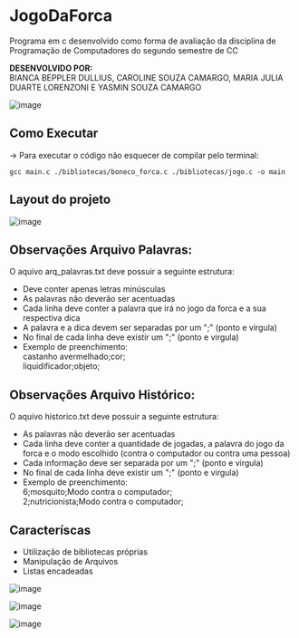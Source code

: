 # JogoDaForca
Programa em c desenvolvido como forma de avaliação da disciplina de Programação de Computadores do segundo semestre de CC

<b> DESENVOLVIDO POR: </b>
<br>
    BIANCA BEPPLER DULLIUS, CAROLINE SOUZA CAMARGO, MARIA JULIA DUARTE LORENZONI E YASMIN SOUZA CAMARGO
    
![image](https://user-images.githubusercontent.com/88253809/173589921-4ba52b9e-4462-442b-8ced-f53d03119717.png)



## Como Executar
-> Para executar o código não esquecer de compilar pelo terminal: 
    
    gcc main.c ./bibliotecas/boneco_forca.c ./bibliotecas/jogo.c -o main
    
##  Layout do projeto
![image](https://user-images.githubusercontent.com/88253809/173595237-70a55002-0650-4d4f-a4f7-b5fb902d233b.png)


## Observações Arquivo Palavras:
O aquivo arq_palavras.txt deve possuir a seguinte estrutura: 
- Deve conter apenas letras minúsculas
- As palavras não deverão ser acentuadas 
- Cada linha deve conter a palavra que irá no jogo da forca e a sua respectiva dica
- A palavra e a dica devem ser separadas por um ";" (ponto e virgula)
- No final de cada linha deve existir um ";" (ponto e virgula)
- Exemplo de preenchimento: <br>
    castanho avermelhado;cor; <br>
    liquidificador;objeto;

## Observações Arquivo Histórico:
O aquivo historico.txt deve possuir a seguinte estrutura: 
- As palavras não deverão ser acentuadas 
- Cada linha deve conter a quantidade de jogadas, a palavra do jogo da forca e o modo escolhido (contra o computador ou contra uma pessoa)
- Cada informação deve ser separada por um ";" (ponto e virgula)
- No final de cada linha deve existir um ";" (ponto e virgula)
- Exemplo de preenchimento: <br> 
    6;mosquito;Modo contra o computador; <br>
    2;nutricionista;Modo contra o computador;

## Caracteríscas
- Utilização de bibliotecas próprias
- Manipulação de Arquivos
- Listas encadeadas

![image](https://user-images.githubusercontent.com/88253809/173590236-b2cad7da-e4fc-4f5d-b0d6-a715b7de2e1b.png)

![image](https://user-images.githubusercontent.com/88253809/173591172-904b8f76-7537-47c3-a924-af419076bf3a.png)

![image](https://user-images.githubusercontent.com/88253809/173590337-247df393-8d93-4dca-8b73-e808dd607bcb.png)

